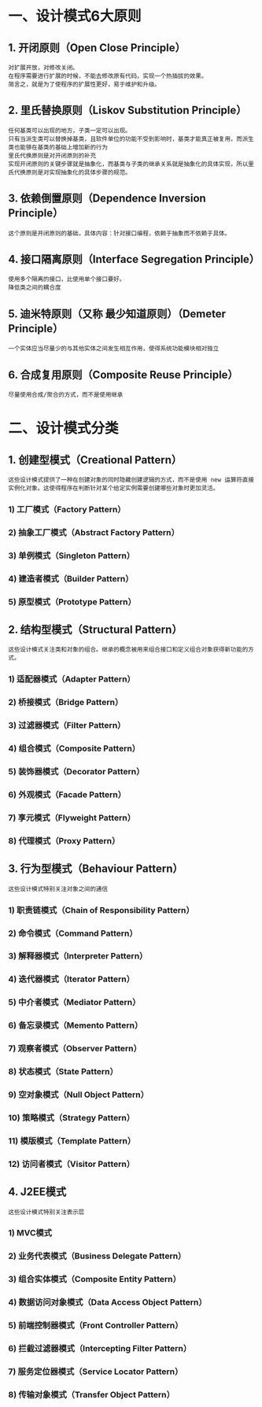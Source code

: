# 一、设计模式6大原则

## 1. 开闭原则（Open Close Principle）
    对扩展开放，对修改关闭。
    在程序需要进行扩展的时候，不能去修改原有代码，实现一个热插拔的效果。
    简言之，就是为了使程序的扩展性更好，易于维护和升级。
    
## 2. 里氏替换原则（Liskov Substitution Principle）
    任何基类可以出现的地方，子类一定可以出现。
    只有当派生类可以替换掉基类，且软件单位的功能不受到影响时，基类才能真正被复用，而派生类也能够在基类的基础上增加新的行为
    里氏代换原则是对开闭原则的补充
    实现开闭原则的关键步骤就是抽象化，而基类与子类的继承关系就是抽象化的具体实现，所以里氏代换原则是对实现抽象化的具体步骤的规范。
    
## 3. 依赖倒置原则（Dependence Inversion Principle）
    这个原则是开闭原则的基础，具体内容：针对接口编程，依赖于抽象而不依赖于具体。
    
## 4. 接口隔离原则（Interface Segregation Principle）
    使用多个隔离的接口，比使用单个接口要好。
    降低类之间的耦合度
    
## 5. 迪米特原则（又称 最少知道原则）（Demeter Principle）
    一个实体应当尽量少的与其他实体之间发生相互作用，使得系统功能模块相对独立
    
## 6. 合成复用原则（Composite Reuse Principle）
    尽量使用合成/聚合的方式，而不是使用继承
    
# 二、设计模式分类

## 1. 创建型模式（Creational Pattern）
    这些设计模式提供了一种在创建对象的同时隐藏创建逻辑的方式，而不是使用 new 运算符直接实例化对象。这使得程序在判断针对某个给定实例需要创建哪些对象时更加灵活。
    
### 1) 工厂模式（Factory Pattern）
### 2) 抽象工厂模式（Abstract Factory Pattern）
### 3) 单例模式（Singleton Pattern）
### 4) 建造者模式（Builder Pattern）
### 5) 原型模式（Prototype Pattern）

## 2. 结构型模式（Structural Pattern）
    这些设计模式关注类和对象的组合。继承的概念被用来组合接口和定义组合对象获得新功能的方式。
    
### 1) 适配器模式（Adapter Pattern） 
### 2) 桥接模式（Bridge Pattern）
### 3) 过滤器模式（Filter Pattern）
### 4) 组合模式（Composite Pattern）
### 5) 装饰器模式（Decorator Pattern）
### 6) 外观模式（Facade Pattern）
### 7) 享元模式（Flyweight Pattern）
### 8) 代理模式（Proxy Pattern）

## 3. 行为型模式（Behaviour Pattern）
    这些设计模式特别关注对象之间的通信
    
### 1) 职责链模式（Chain of Responsibility Pattern）
### 2) 命令模式（Command Pattern）
### 3) 解释器模式（Interpreter Pattern）
### 4) 迭代器模式（Iterator Pattern）
### 5) 中介者模式（Mediator Pattern）
### 6) 备忘录模式（Memento Pattern）
### 7) 观察者模式（Observer Pattern）
### 8) 状态模式（State Pattern）
### 9) 空对象模式（Null Object Pattern）
### 10) 策略模式（Strategy Pattern）
### 11) 模版模式（Template Pattern）
### 12) 访问者模式（Visitor Pattern）

## 4. J2EE模式
    这些设计模式特别关注表示层

### 1) MVC模式  
### 2) 业务代表模式（Business Delegate Pattern）
### 3) 组合实体模式（Composite Entity Pattern）
### 4) 数据访问对象模式（Data Access Object Pattern）
### 5) 前端控制器模式（Front Controller Pattern）
### 6) 拦截过滤器模式（Intercepting Filter Pattern）
### 7) 服务定位器模式（Service Locator Pattern）
### 8) 传输对象模式（Transfer Object Pattern）